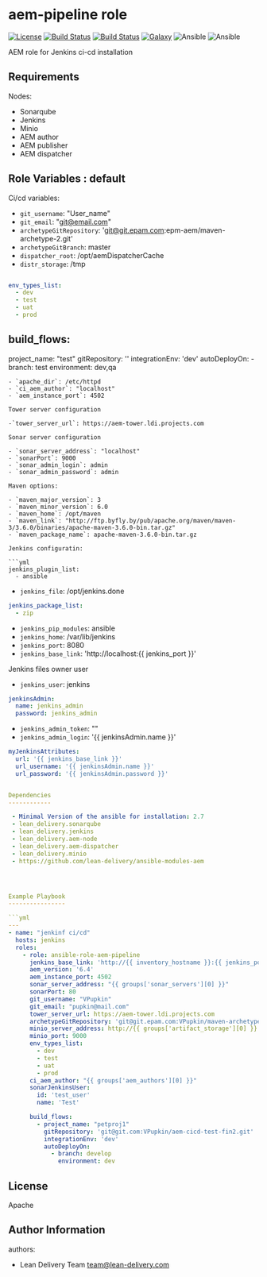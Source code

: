 aem-pipeline role
=========
[![License](https://img.shields.io/badge/license-Apache-green.svg?style=flat)](https://raw.githubusercontent.com/lean-delivery/ansible-role-aem-pipeline/master/LICENSE)
[![Build Status](https://travis-ci.org/lean-delivery/ansible-role-aem-pipeline.svg?branch=master)](https://travis-ci.org/lean-delivery/ansible-role-aem-pipeline)
[![Build Status](https://gitlab.com/lean-delivery/ansible-role-aem-pipeline/badges/master/build.svg)](https://gitlab.com/lean-delivery/ansible-role-aem-pipeline)
[![Galaxy](https://img.shields.io/badge/galaxy-lean__delivery.aem-pipeline-blue.svg)](https://galaxy.ansible.com/lean_delivery/aem-pipeline)
![Ansible](https://img.shields.io/ansible/role/d/role_id.svg)
![Ansible](https://img.shields.io/badge/dynamic/json.svg?label=min_ansible_version&url=https%3A%2F%2Fgalaxy.ansible.com%2Fapi%2Fv1%2Froles%2Frole_id%2F&query=$.min_ansible_version)

AEM  role for Jenkins ci-cd installation 

Requirements
------------

Nodes:
- Sonarqube
- Jenkins
- Minio
- AEM author
- AEM publisher 
- AEM dispatcher


Role Variables : default
--------------
Ci/cd variables:

- `git_username`: "User_name"
- `git_email`: "git@email.com"
- `archetypeGitRepository`: 'git@git.epam.com:epm-aem/maven-archetype-2.git'
- `archetypeGitBranch`: master
- `dispatcher_root`: /opt/aemDispatcherCache
- `distr_storage`: /tmp
```yml

env_types_list:
  - dev
  - test
  - uat
  - prod
```
build_flows:
 -
   project_name: "test"
   gitRepository: ''
   integrationEnv: 'dev'
   autoDeployOn:
    -
      branch: test
      environment: dev,qa
```
- `apache_dir`: /etc/httpd
- `ci_aem_author`: "localhost"
- `aem_instance_port`: 4502

Tower server configuration

-`tower_server_url`: https://aem-tower.ldi.projects.com

Sonar server configuration

- `sonar_server_address`: "localhost"
- `sonarPort`: 9000
- `sonar_admin_login`: admin
- `sonar_admin_password`: admin

Maven options:

- `maven_major_version`: 3
- `maven_minor_version`: 6.0
- `maven_home`: /opt/maven
- `maven_link`: "http://ftp.byfly.by/pub/apache.org/maven/maven-3/3.6.0/binaries/apache-maven-3.6.0-bin.tar.gz"
- `maven_package_name`: apache-maven-3.6.0-bin.tar.gz

Jenkins configuratin:

```yml
jenkins_plugin_list:
  - ansible
```
- `jenkins_file`: /opt/jenkins.done
```yml
jenkins_package_list:
  - zip
```  
- `jenkins_pip_modules`: ansible
- `jenkins_home`: /var/lib/jenkins
- `jenkins_port`: 8080
- `jenkins_base_link`: 'http://localhost:{{ jenkins_port }}'

Jenkins files owner user
- `jenkins_user`: jenkins

```yml
jenkinsAdmin:
  name: jenkins_admin
  password: jenkins_admin
```
- `jenkins_admin_token`: ""
- `jenkins_admin_login`: '{{ jenkinsAdmin.name }}'
```yml
myJenkinsAttributes:
  url: '{{ jenkins_base_link }}'
  url_username: '{{ jenkinsAdmin.name }}'
  url_password: '{{ jenkinsAdmin.password }}'


Dependencies
------------

 - Minimal Version of the ansible for installation: 2.7
 - lean_delivery.sonarqube
 - lean_delivery.jenkins
 - lean_delivery.aem-node
 - lean_delivery.aem-dispatcher
 - lean_delivery.minio
 - https://github.com/lean-delivery/ansible-modules-aem




Example Playbook
----------------

```yml
---
- name: "jenkinf ci/cd"
  hosts: jenkins
  roles:
    - role: ansible-role-aem-pipeline
      jenkins_base_link: 'http://{{ inventory_hostname }}:{{ jenkins_port }}'
      aem_version: '6.4'
      aem_instance_port: 4502
      sonar_server_address: "{{ groups['sonar_servers'][0] }}"
      sonarPort: 80
      git_username: "VPupkin"
      git_email: "pupkin@mail.com"
      tower_server_url: https://aem-tower.ldi.projects.com
      archetypeGitRepository: 'git@git.epam.com:VPupkin/maven-archetype-2.git'
      minio_server_address: http://{{ groups['artifact_storage'][0] }}
      minio_port: 9000
      env_types_list:
        - dev
        - test
        - uat
        - prod
      ci_aem_author: "{{ groups['aem_authors'][0] }}"
      sonarJenkinsUser:
        id: 'test_user'
        name: 'Test'

      build_flows:
        - project_name: "petproj1"
          gitRepository: 'git@git.com:VPupkin/aem-cicd-test-fin2.git'
          integrationEnv: 'dev'
          autoDeployOn:
            - branch: develop
              environment: dev


```


License
-------
Apache

Author Information
------------------

authors:
  - Lean Delivery Team <team@lean-delivery.com>
